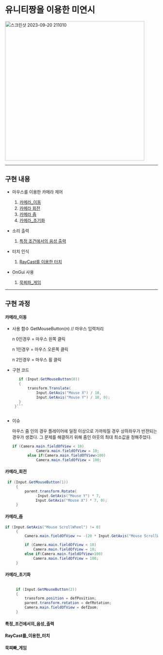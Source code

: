 # 유니티짱을 이용한 미연시 

<img width="459" alt="스크린샷 2023-09-20 211010" src="https://github.com/iou-bohun/group6-Linear-Regression-Calculator/assets/56661597/310ac803-9ed5-44a1-a0a6-c9c6437da699">

------------
## 구현 내용
* 마우스를 이용한 카메라 제어
  1. [카메라_이동](#카메라_이동)
  2. [카메라 회전](#카메라_회전)
  3. [카메라 줌](#카메라_줌)
  4. [카메라_초기화](#카메라_초기화)
    

* 소리 출력
  1. [특정 조건에서의 음성 출력](#특정_조건에서의_음성_출력)

* 터치 인식
  1. [RayCast를 이용한 터치](#RayCast를_이용한_터치)

 * OnGui 사용
   1. [묵찌파_게임](#묵찌빠_게임)
-------------
## 구현 과정
#### 카메라_이동 
- 사용 함수
   GetMouseButton(n) // 마우스 입력처리
   
   n 0인경우 = 마우스 왼쪽 클릭
   
   n 1인경우 = 마우스 오른쪽 클릭
   
   n 2인경우 = 마우스 휠 클릭

- 구현 코드
  ``` c#
     if (Input.GetMouseButton(0)) 
     {
         transform.Translate(
             Input.GetAxis("Mouse X") / 10,
             Input.GetAxis("Mouse Y") / 10, 0);
     }
   }```
 

- 이슈

  마우스 줌 인의 경우 플레이어에 일정 이상으로 가까워질 경우 상하좌우가 반젼되는 경우가 생겼다.
  그 문제를 해결하기 위해 줌인 아웃의 최대 최소값을 정해주었다.
  ```c#
  if (Camera.main.fieldOfView < 10)
             Camera.main.fieldOfView = 10;
         else if(Camera.main.fieldOfView>100)
             Camera.main.fieldOfView = 100;
  ```

   
#### 카메라_회전
```c#
 if (Input.GetMouseButton(1)) 
     {
         parent.transform.Rotate(
              -Input.GetAxis("Mouse Y") * 7,
              Input.GetAxis("Mouse X") * 7, 0);
     }
```

#### 카메라_줌
```C#
if (Input.GetAxis("Mouse ScrollWheel") != 0)
     {
         Camera.main.fieldOfView += -(20 * Input.GetAxis("Mouse ScrollWheel"));

         if (Camera.main.fieldOfView < 10)
             Camera.main.fieldOfView = 10;
         else if(Camera.main.fieldOfView>100)
             Camera.main.fieldOfView = 100;  
     }
```
#### 카메라_초기화
```c#

     if (Input.GetMouseButton(2))
     {
         transform.position = defPosition;
         parent.transform.rotation = defRotation;
         Camera.main.fieldOfView = defZoom;
     }
```

#### 특정_조건에서의_음성_출력
#### RayCast를_이용한_터치
#### 묵찌빠_게임
